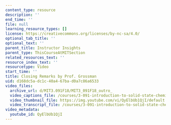 ```yaml
---
content_type: resource
description: ''
end_time: ''
file: null
learning_resource_types: []
license: https://creativecommons.org/licenses/by-nc-sa/4.0/
optional_tab_title: ''
optional_text: ''
parent_title: Instructor Insights
parent_type: ThisCourseAtMITSection
related_resources_text: ''
resource_index_text: ''
resourcetype: Video
start_time: ''
title: Closing Remarks by Prof. Grossman
uid: d168dc5a-dc1c-40a4-67ba-d0a7c86a6533
video_files:
  archive_url: d/MIT3.091F18/MIT3_091F18_outro_
  video_captions_file: /courses/3-091-introduction-to-solid-state-chemistry-fall-2018/QyElbUb1QjI_captions.webvtt
  video_thumbnail_file: https://img.youtube.com/vi/QyElbUb1QjI/default.jpg
  video_transcript_file: /courses/3-091-introduction-to-solid-state-chemistry-fall-2018/780a3e34e73a797a9ea7a7cd9842d585_QyElbUb1QjI.pdf
video_metadata:
  youtube_id: QyElbUb1QjI
---
```

